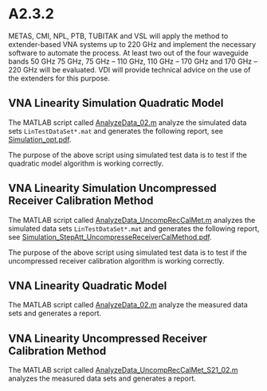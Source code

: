 # A2.3.2

METAS, CMI, NPL, PTB, TUBITAK and VSL will apply the method to extender-based VNA systems up to 220 GHz and implement the necessary software to automate the process. At least two out of the four waveguide bands 50 GHz   75 GHz, 75 GHz – 110 GHz, 110 GHz – 170 GHz and 170 GHz – 220 GHz will be evaluated. VDI will provide technical advice on the use of the extenders for this purpose.

## VNA Linearity Simulation Quadratic Model

The MATLAB script called [AnalyzeData_02.m](VNA_Linearity_Simulation_Quadratic_Model/AnalyzeData_02.m) analyze the simulated data sets `LinTestDataSet*.mat` and generates the following report, see [Simulation_opt.pdf](VNA_Linearity_Simulation_Quadratic_Model/Simulation_opt.pdf).

The purpose of the above script using simulated test data is to test if the quadratic model algorithm is working correctly.

## VNA Linearity Simulation Uncompressed Receiver Calibration Method

The MATLAB script called [AnalyzeData_UncompRecCalMet.m](VNA_Linearity_Simulation_Uncompressed_Receiver_Calibration_Method/AnalyzeData_UncompRecCalMet.m) analyzes the simulated data sets `LinTestDataSet*.mat` and generates the following report, see [Simulation_StepAtt_UncompresseReceiverCalMethod.pdf](VNA_Linearity_Simulation_Uncompressed_Receiver_Calibration_Method/Simulation_StepAtt_UncompresseReceiverCalMethod.pdf).

The purpose of the above script using simulated test data is to test if the uncompressed receiver calibration algorithm is working correctly.

## VNA Linearity Quadratic Model

The MATLAB script called [AnalyzeData_02.m](VNA_Linearity_Quadratic_Model/AnalyzeData_02.m) analyze the measured data sets and generates a report.

## VNA Linearity Uncompressed Receiver Calibration Method

The MATLAB script called [AnalyzeData_UncompRecCalMet_S21_02.m](VNA_Linearity_Uncompressed_Receiver_Calibration_Method/AnalyzeData_UncompRecCalMet_S21_02.m) analyzes the measured data sets and generates a report.
